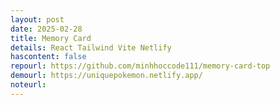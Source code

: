 ```yaml
---
layout: post
date: 2025-02-28
title: Memory Card
details: React Tailwind Vite Netlify
hascontent: false
repourl: https://github.com/minhhoccode111/memory-card-top
demourl: https://uniquepokemon.netlify.app/
noteurl:
---
```



